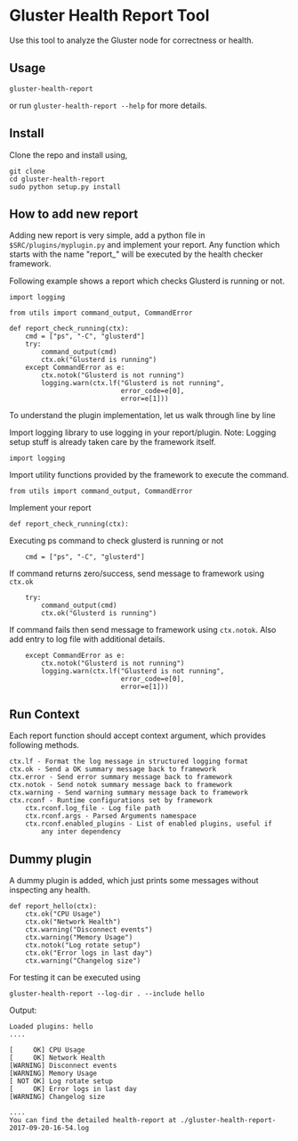 # Gluster Health Report Tool

Use this tool to analyze the Gluster node for correctness or health.

## Usage

    gluster-health-report

or run `gluster-health-report --help` for more details.

## Install

Clone the repo and install using,

    git clone
    cd gluster-health-report
    sudo python setup.py install

## How to add new report
Adding new report is very simple, add a python file in
`$SRC/plugins/myplugin.py` and implement your report. Any function
which starts with the name "report_" will be executed by the health
checker framework.

Following example shows a report which checks Glusterd is running or
not.

    import logging
     
    from utils import command_output, CommandError

    def report_check_running(ctx):
        cmd = ["ps", "-C", "glusterd"]
        try:
            command_output(cmd)
            ctx.ok("Glusterd is running")
        except CommandError as e:
            ctx.notok("Glusterd is not running")
            logging.warn(ctx.lf("Glusterd is not running",
                                error_code=e[0],
                                error=e[1]))


To understand the plugin implementation, let us walk through line by
line

Import logging library to use logging in your report/plugin. Note:
Logging setup stuff is already taken care by the framework itself.

    import logging

Import utility functions provided by the framework to execute the
command.

    from utils import command_output, CommandError

Implement your report

    def report_check_running(ctx):

Executing ps command to check glusterd is running or not

        cmd = ["ps", "-C", "glusterd"]

If command returns zero/success, send message to framework using
`ctx.ok`

        try:
            command_output(cmd)
            ctx.ok("Glusterd is running")

If command fails then send message to framework using `ctx.notok`.
Also add entry to log file with additional details.

        except CommandError as e:
            ctx.notok("Glusterd is not running")
            logging.warn(ctx.lf("Glusterd is not running",
                                error_code=e[0],
                                error=e[1]))

## Run Context
Each report function should accept context argument, which provides
following methods.

    ctx.lf - Format the log message in structured logging format
    ctx.ok - Send a OK summary message back to framework
    ctx.error - Send error summary message back to framework
    ctx.notok - Send notok summary message back to framework
    ctx.warning - Send warning summary message back to framework
    ctx.rconf - Runtime configurations set by framework
        ctx.rconf.log_file - Log file path
        ctx.rconf.args - Parsed Arguments namespace
        ctx.rconf.enabled_plugins - List of enabled plugins, useful if
            any inter dependency

## Dummy plugin
A dummy plugin is added, which just prints some messages without
inspecting any health.

    def report_hello(ctx):
        ctx.ok("CPU Usage")
        ctx.ok("Network Health")
        ctx.warning("Disconnect events")
        ctx.warning("Memory Usage")
        ctx.notok("Log rotate setup")
        ctx.ok("Error logs in last day")
        ctx.warning("Changelog size")

For testing it can be executed using

    gluster-health-report --log-dir . --include hello

Output:

    Loaded plugins: hello
    ....
     
    [     OK] CPU Usage
    [     OK] Network Health
    [WARNING] Disconnect events
    [WARNING] Memory Usage
    [ NOT OK] Log rotate setup
    [     OK] Error logs in last day
    [WARNING] Changelog size
     
    ....
    You can find the detailed health-report at ./gluster-health-report-2017-09-20-16-54.log

